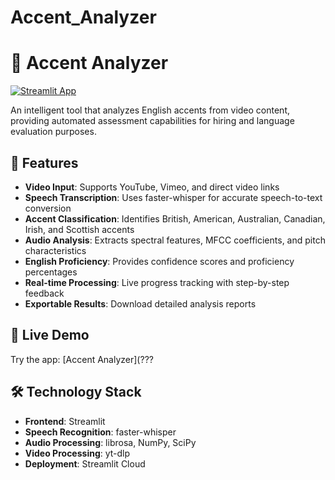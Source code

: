 # Accent_Analyzer

# 🎤 Accent Analyzer

[![Streamlit App](https://static.streamlit.io/badges/streamlit_badge_black_white.svg)](https://accentanalyzer-nbwygpiyzopo5mkp3geaxl.streamlit.app/)

An intelligent tool that analyzes English accents from video content, providing automated assessment capabilities for hiring and language evaluation purposes.

## 🌟 Features

- **Video Input**: Supports YouTube, Vimeo, and direct video links
- **Speech Transcription**: Uses faster-whisper for accurate speech-to-text conversion
- **Accent Classification**: Identifies British, American, Australian, Canadian, Irish, and Scottish accents
- **Audio Analysis**: Extracts spectral features, MFCC coefficients, and pitch characteristics
- **English Proficiency**: Provides confidence scores and proficiency percentages
- **Real-time Processing**: Live progress tracking with step-by-step feedback
- **Exportable Results**: Download detailed analysis reports

## 🚀 Live Demo

Try the app: [Accent Analyzer](???

## 🛠️ Technology Stack

- **Frontend**: Streamlit
- **Speech Recognition**: faster-whisper
- **Audio Processing**: librosa, NumPy, SciPy
- **Video Processing**: yt-dlp
- **Deployment**: Streamlit Cloud


